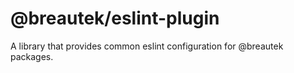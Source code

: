 # @breautek/eslint-plugin

A library that provides common eslint configuration for @breautek packages.
